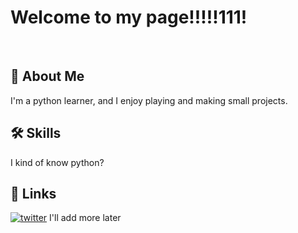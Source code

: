 
# Welcome to my page!!!!!111!
‎
‎
‎
‎
## 🚀 About Me
I'm a python learner, and I enjoy playing and making small projects.


## 🛠 Skills
I kind of know python?


## 🔗 Links
[![twitter](https://img.shields.io/badge/twitter-1DA1F2?style=for-the-badge&logo=twitter&logoColor=white)](https://twitter.com/squeed-lol)
I'll add more later
